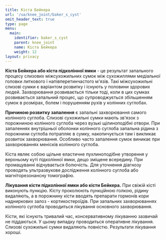 ```yaml
---
title: Кіста Бейкера
url: '/ua/knee_joint/baker_s_cyst'
omit_header_text: true
type: page
menu:
  main:
    identifier: baker_s_cyst
    parent: knee_joint
    name: Кіста Бейкера
    weight: 12
layout: privacy
---
```


**Кіста Бейкера або кіста підколінної ямки** - це результат запального процесу слизових міжсухожильних сумок між
сухожиллями медіальної головки литкового і напівперетинчастого м'язів. Такі міжсухожильні слизові сумки є варіантом
розвитку і існують у половини здорових людей. Захворювання розвивається тільки тоді, коли в цих сумках розвивається
запальний процес, що супроводжується збільшенням сумок в розмірах, болем і порушенням рухів у колінних суглобах.

**Причиною розвитку запалення** є запальні захворювання самого колінного суглоба. Слизові сухожильні сумки мають зв'язок
з порожниною колінного суглоба через вузькі щілиноподібні отвори. При запаленнях внутрішньої оболонки колінного суглоба
запальна рідина з порожнини суглоба потрапляє в сумку, накопичується там і викликає розвиток захворювання. Особливо
часто запалення сумок виникає при захворюваннях менісків колінного суглоба.

Кіста являє собою щільне еластичне пухлиноподібне утворення у верхньому куті підколінної ямки, дещо зміщене всередину.
При промацуванні відчувається болючість. Для уточнення діагнозу проводять ультразвукове дослідження колінного суглоба
або магніторезонансну томографію.

**Лікування кісти підколінної ямки або кісти Бейкера.** При свіжій кісті виконують пункцію. Кісту проколюють пункційною
голкою, рідину видаляють, а в порожнину кісти вводять препарати гормонів кори надниркових залоз - кортикостероїдів. При
запальних захворюваннях колінного суглоба проводиться лікування основного захворювання.

Кісти, які існують тривалий час, консервативному лікуванню зазвичай не піддаються. У цьому випадку проводиться
оперативне лікування. Слизові сухожильні сумки видаляють повністю. Результати лікування хороші.
